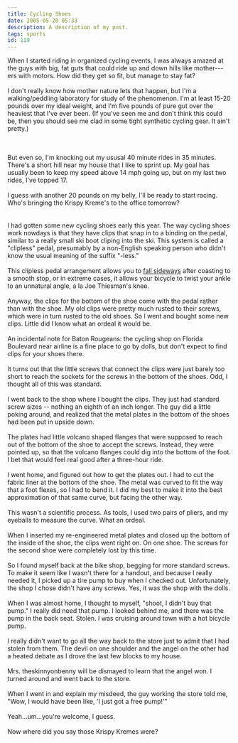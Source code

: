 ```yaml
---
title: Cycling Shoes
date: 2005-05-20 05:33
description: A description of my post.
tags: sports
id: 119
---
```

When I started riding in organized cycling events, I was always amazed at the guys with big, fat guts that could ride up and down hills like mother---ers with motors.  How did they get so fit, but manage to stay fat?<br />
<br />
I don't really know how mother nature lets that happen, but I'm a walking/peddling laboratory for study of the phenomenon.  I'm at least 15-20 pounds over my ideal weight, and I'm five pounds of pure gut over the heaviest that I've ever been.  (If you've seen me and don't think this could be, then you should see me clad in some tight synthetic cycling gear.  It ain't pretty.)<br />

<span class="spanEndPreview">&nbsp;</span><br /><br />But even so, I'm knocking out my ususal 40 minute rides in 35 minutes.  There's a short hill near my house that I like to sprint up.  My goal has usually been to keep my speed above 14 mph going up, but on my last two rides, I've topped 17.<br />
<br />
I guess with another 20 pounds on my belly, I'll be ready to start racing.  Who's bringing the Krispy Kreme's to the office tomorrow?<br />
<br />
<br />
I had gotten some new cycling shoes early this year.  The way cycling shoes work nowdays is that they have clips that snap in to a binding on the pedal, similar to a really small ski boot cliping into the ski.  This system is called a "clipless" pedal, presumably by a non-English speaking person who didn't know the usual meaning of the suffix "-less."<br />
<br />
This clipless pedal arrangement allows you to <a href="http://outside.away.com/outside/gear/gearguy/200505/20050518.html" target="_blank">fall sideways</a> after coasting to a smooth stop, or in extreme cases, it allows your bicycle to twist your ankle to an unnatural angle, a la Joe Thiesman's knee.<br />
<br />
Anyway, the clips for the bottom of the shoe come with the pedal rather than with the shoe.  My old clips were pretty much rusted to their screws, which were in turn rusted to the old shoes.  So I went and bought some new clips.  Little did I know what an ordeal it would be.<br />
<br />
An incidental note for Baton Rougeans:  the cycling shop on Florida Boulevard near airline is a fine place to go by dolls, but don't expect to find clips for your shoes there.<br />
<br />
It turns out that the little screws that connect the clips were just barely too short to reach the sockets for the screws in the bottom of the shoes.  Odd, I thought all of this was standard.<br />
<br />
I went back to the shop where I bought the clips.  They just had standard screw sizes -- nothing an eighth of an inch longer.  The guy did a little poking around, and realized that the metal plates in the bottom of the shoes had been put in upside down.<br />
<br />
The plates had little volcano shaped flanges that were supposed to reach out of the bottom of the shoe to accept the screws.  Instead, they were pointed up, so that the volcano flanges could dig into the bottom of the foot.  I bet that would feel real good after a three-hour ride.<br />
<br />
I went home, and figured out how to get the plates out.  I had to cut the fabric liner at the bottom of the shoe.  The metal was curved to fit the way that a foot flexes, so I had to bend it.  I did my best to make it into the best approximation of that same curve, but facing the other way.  <br />
<br />
This wasn't a scientific process.  As tools, I used two pairs of pliers, and my eyeballs to measure the curve.  What an ordeal.<br />
<br />
When I inserted my re-engineered metal plates and closed up the bottom of the inside of the shoe, the clips went right on.  On one shoe.  The screws for the second shoe were completely lost by this time.<br />
<br />
So I found myself back at the bike shop, begging for more standard screws.  To make it seem like I wasn't there for a handout, and because I really needed it, I picked up a tire pump to buy when I checked out.  Unfortunately, the shop I chose didn't have any screws.  Yes, it was the shop with the dolls.<br />
<br />
When I was almost home, I thought to myself, "shoot, I didn't buy that pump."  I really did need that pump.  I looked behind me, and there was the pump in the back seat.  Stolen.  I was cruising around town with a hot bicycle pump.<br />
<br />
I really didn't want to go all the way back to the store just to admit that I had stolen from them.  The devil on one shoulder and the angel on the other had a heated debate as I drove the last few blocks to my house.<br />
<br />
Mrs. theskinnyonbenny will be dismayed to learn that the angel won.  I turned around and went back to the store.<br />
<br />
When I went in and explain my misdeed, the guy working the store told me, "Wow, I would have been like, 'I just got a free pump!'"<br />
<br />
Yeah...um...you're welcome, I guess.<br />
<br />
Now where did you say those Krispy Kremes were?
